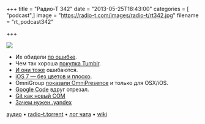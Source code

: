 +++
title = "Радио-Т 342"
date = "2013-05-25T18:43:00"
categories = [ "podcast",]
image = "https://radio-t.com/images/radio-t/rt342.jpg"
filename = "rt_podcast342"

+++

![](https://radio-t.com/images/radio-t/rt342.jpg)

* Их обидели [по ошибке](http://www.guardian.co.uk/world/2013/may/24/russian-social-network-site-vkontakte-banned).
* Чем так хороша [покупка Tumblr](http://allthingsd.com/20130524/why-tumblr-was-a-massive-steal-for-yahoo/).
* [И они тоже](http://techcrunch.com/2013/05/24/tumblr-proves-that-even-billion-dollar-companies-can-screw-up-mass-emails/) ошибаются.
* [iOS 7 — без цветов и плоско](http://9to5mac.com/2013/05/24/jony-ives-new-look-for-ios-7-black-white-and-flat-all-over/).
* OmniGroup [показали OmniPresence](http://www.tuaw.com/2013/05/22/omnigroup-releases-omnipresence-free-sync-technology-for-os-x-a/) и только для OSX/iOS.
* [Google Code](http://thenextweb.com/google/2013/05/22/google-codes-download-option-deprecated-due-to-misuse-only-existing-project-downloads-to) вдруг отрезал.
* [Git как новый COM](http://soberbuildengineer.com/blog/2013/05/git-is-the-new-com/)
* [Зачем нужен .yandex](http://habrahabr.ru/company/yandex/blog/180355/)


[аудио](https://cdn.radio-t.com/rt_podcast342.mp3) • [radio-t.torrent](http://www.radio-t.com/torrents/rt_podcast342.mp3.torrent) • [лог чата](http://chat.radio-t.com/logs/radio-t-342.html) • [wiki](http://wiki.radio-t.com/%D0%92%D1%8B%D0%BF%D1%83%D1%81%D0%BA_342)<audio src="https://cdn.radio-t.com/rt_podcast342.mp3" preload="none"></audio>
